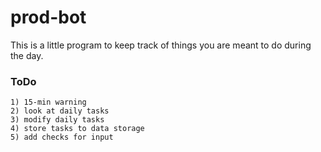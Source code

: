 # prod-bot

This is a little program to keep track of things you are meant to do during the day.

### ToDo

    1) 15-min warning
    2) look at daily tasks
    3) modify daily tasks
    4) store tasks to data storage
    5) add checks for input
